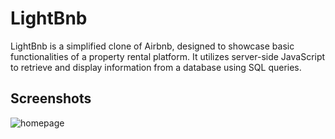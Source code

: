 # LightBnb

LightBnb is a simplified clone of Airbnb, designed to showcase basic functionalities of a property rental platform. It utilizes server-side JavaScript to retrieve and display information from a database using SQL queries.

## Screenshots

![homepage]()
